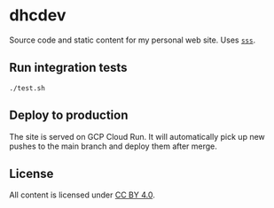 # dhcdev

Source code and static content for my personal web site. Uses
[`sss`](https://github.com/dhconnelly/sss).

## Run integration tests

    ./test.sh

## Deploy to production

The site is served on GCP Cloud Run. It will automatically pick up new pushes
to the main branch and deploy them after merge.

## License

All content is licensed under [CC BY 4.0](https://creativecommons.org/licenses/by/4.0/).
